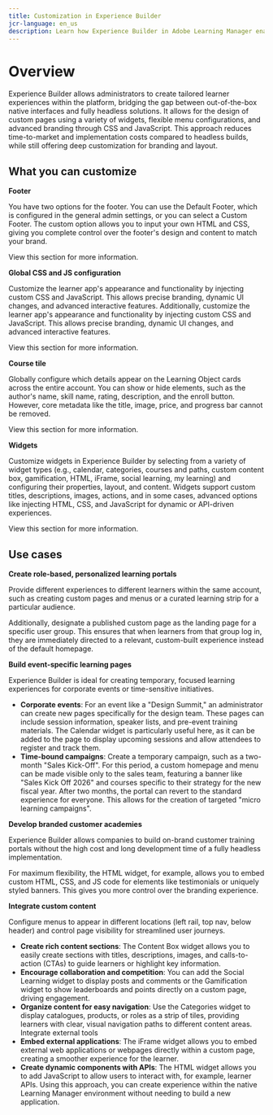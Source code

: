 ```yaml
---
title: Customization in Experience Builder
jcr-language: en_us
description: Learn how Experience Builder in Adobe Learning Manager enables deep customization of learner experiences. Configure footers, apply global CSS and JavaScript, adjust course tiles, and tailor widgets to create branded, dynamic learning portals while reducing implementation costs.
---
```


# Overview

Experience Builder allows administrators to create tailored learner experiences within the platform, bridging the gap between out-of-the-box native interfaces and fully headless solutions. It allows for the design of custom pages using a variety of widgets, flexible menu configurations, and advanced branding through CSS and JavaScript. This approach reduces time-to-market and implementation costs compared to headless builds, while still offering deep customization for branding and layout.

## What you can customize

**Footer**

You have two options for the footer. You can use the Default Footer, which is configured in the general admin settings, or you can select a Custom Footer. The custom option allows you to input your own HTML and CSS, giving you complete control over the footer's design and content to match your brand.

View this section for more information.

**Global CSS and JS configuration**

Customize the learner app's appearance and functionality by injecting custom CSS and JavaScript. This allows precise branding, dynamic UI changes, and advanced interactive features. Additionally, customize the learner app's appearance and functionality by injecting custom CSS and JavaScript. This allows precise branding, dynamic UI changes, and advanced interactive features.

View this section for more information.

**Course tile**

Globally configure which details appear on the Learning Object cards across the entire account. You can show or hide elements, such as the author's name, skill name, rating, description, and the enroll button. However, core metadata like the title, image, price, and progress bar cannot be removed.

View this section for more information.

**Widgets**

Customize widgets in Experience Builder by selecting from a variety of widget types (e.g., calendar, categories, courses and paths, custom content box, gamification, HTML, iFrame, social learning, my learning) and configuring their properties, layout, and content. Widgets support custom titles, descriptions, images, actions, and in some cases, advanced options like injecting HTML, CSS, and JavaScript for dynamic or API-driven experiences.

View this section for more information.

## Use cases

**Create role-based, personalized learning portals**

Provide different experiences to different learners within the same account, such as creating custom pages and menus or a curated learning strip for a particular audience.

Additionally, designate a published custom page as the landing page for a specific user group. This ensures that when learners from that group log in, they are immediately directed to a relevant, custom-built experience instead of the default homepage.

**Build event-specific learning pages**

Experience Builder is ideal for creating temporary, focused learning experiences for corporate events or time-sensitive initiatives.

* **Corporate events**: For an event like a "Design Summit," an administrator can create new pages specifically for the design team. These pages can include session information, speaker lists, and pre-event training materials. The Calendar widget is particularly useful here, as it can be added to the page to display upcoming sessions and allow attendees to register and track them.
* **Time-bound campaigns**: Create a temporary campaign, such as a two-month "Sales Kick-Off". For this period, a custom homepage and menu can be made visible only to the sales team, featuring a banner like "Sales Kick Off 2026" and courses specific to their strategy for the new fiscal year. After two months, the portal can revert to the standard experience for everyone. This allows for the creation of targeted "micro learning campaigns".

**Develop branded customer academies**

Experience Builder allows companies to build on-brand customer training portals without the high cost and long development time of a fully headless implementation.

For maximum flexibility, the HTML widget, for example, allows you to embed custom HTML, CSS, and JS code for elements like testimonials or uniquely styled banners. This gives you more control over the branding experience.

**Integrate custom content**

Configure menus to appear in different locations (left rail, top nav, below header) and control page visibility for streamlined user journeys.

* **Create rich content sections**: The Content Box widget allows you to easily create sections with titles, descriptions, images, and calls-to-action (CTAs) to guide learners or highlight key information.
* **Encourage collaboration and competition**: You can add the Social Learning widget to display posts and comments or the Gamification widget to show leaderboards and points directly on a custom page, driving engagement.
* **Organize content for easy navigation**: Use the Categories widget to display catalogues, products, or roles as a strip of tiles, providing learners with clear, visual navigation paths to different content areas.
Integrate external tools
* **Embed external applications**: The iFrame widget allows you to embed external web applications or webpages directly within a custom page, creating a smoother experience for the learner.
* **Create dynamic components with APIs**: The HTML widget allows you to add JavaScript to allow users to interact with, for example, learner APIs. Using this approach, you can create experience within the native Learning Manager environment without needing to build a new application.


